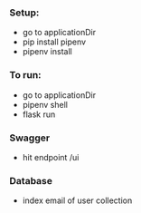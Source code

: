 ### Setup:
- go to applicationDir
- pip install pipenv
- pipenv install

### To run:
-  go to applicationDir
- pipenv shell
- flask run

### Swagger
- hit endpoint /ui


### Database
- index email of user collection